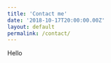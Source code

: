 ```yaml
---
title: 'Contact me'
date: '2018-10-17T20:00:00.00Z'
layout: default
permalink: /contact/
---
```


Hello
